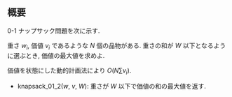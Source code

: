 ## 概要

0-1 ナップサック問題を次に示す.

重さ $w_i$, 価値 $v_i$ であるような $N$ 個の品物がある. 重さの和が $W$ 以下となるように選ぶとき, 価値の最大値を求めよ.

価値を状態にした動的計画法により $O(N \sum {v_i})$. 

* knapsack_01_2($w$, $v$, $W$): 重さが $W$ 以下で価値の和の最大値を返す.
